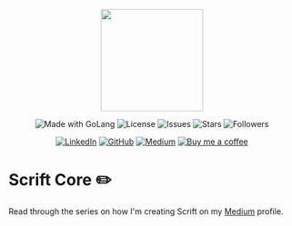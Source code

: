 <p align="center"><img width="180" src="https://raw.githubusercontent.com/scriftproject/assets/main/SVG/Logo_core.svg"></p>
<p align="center">
<img src="https://img.shields.io/badge/Made%20with-Go-1f425f.svg" alt="Made with GoLang" />
<img src="https://img.shields.io/github/license/scriftproject/core.svg" alt="License">
<img src="https://img.shields.io/github/issues/scriftproject/core.svg" alt="Issues">
<img src="https://img.shields.io/github/stars/scriftproject/core.svg" alt="Stars">
<img src="https://img.shields.io/github/followers/scriftproject.svg?style=social&label=Follow&maxAge=2592000" alt="Followers">
</p>
<p align="center">
<a href="https://www.linkedin.com/in/danecwalker/" target="_blank" rel="noopener noreferrer"><img src="https://img.shields.io/badge/LinkedIn-0077B5?style=for-the-badge&logo=linkedin&logoColor=white" alt="LinkedIn"></a>
<a href="https://github.com/danecwalker/" target="_blank" rel="noopener noreferrer"><img src="https://img.shields.io/badge/GitHub-100000?style=for-the-badge&logo=github&logoColor=white" alt="GitHub"></a>
<a href="https://danewalker.medium.com/" target="_blank" rel="noopener noreferrer"><img src="https://img.shields.io/badge/Medium-12100E?style=for-the-badge&logo=medium&logoColor=white" alt="Medium"></a>
<a href="https://www.buymeacoffee.com/danecwalker/" target="_blank" rel="noopener noreferrer"><img src="https://img.shields.io/badge/Buy%20Me%20a%20Coffee-ffdd00?style=for-the-badge&logo=buy-me-a-coffee&logoColor=black" alt="Buy me a coffee"></a>
</p>

# Scrift Core ✏️

Read through the series on how I'm creating Scrift on my [Medium](https://danewalker.medium.com/) profile.

